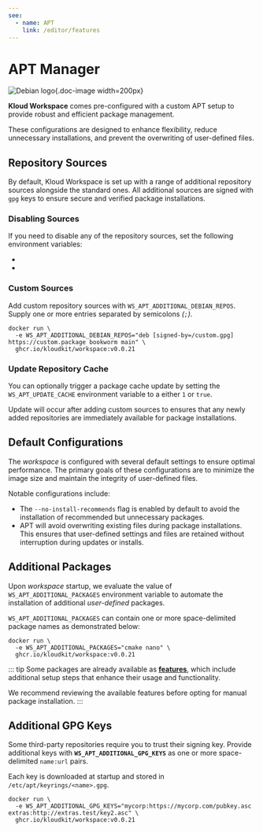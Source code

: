 ```yaml
---
see:
  - name: APT
    link: /editor/features
---
```


# APT Manager

![Debian logo](/icons/debian.svg){.doc-image width=200px}

**Kloud Workspace** comes pre-configured with a custom APT setup to provide robust and
efficient package management.

These configurations are designed to enhance flexibility, reduce unnecessary
installations, and prevent the overwriting of user-defined files.

## Repository Sources

By default, Kloud Workspace is set up with a range of additional repository sources
alongside the standard ones.
All additional sources are signed with `gpg` keys to ensure secure and verified package
installations.

### Disabling Sources

If you need to disable any of the repository sources, set the following environment
variables:

- <EnvVar group="apt" name="disable_debian_repo" />
- <EnvVar group="apt" name="disable_additional_repo" />

### Custom Sources

Add custom repository sources with `WS_APT_ADDITIONAL_DEBIAN_REPOS`.
Supply one or more entries separated by semicolons *(`;`)*.

```sh{2}
docker run \
  -e WS_APT_ADDITIONAL_DEBIAN_REPOS="deb [signed-by=/custom.gpg] https://custom.package bookworm main" \
  ghcr.io/kloudkit/workspace:v0.0.21
```

### Update Repository Cache

You can optionally trigger a package cache update by setting the `WS_APT_UPDATE_CACHE`
environment variable to a either `1` or `true`.

Update will occur after adding custom sources to ensures that any newly added
repositories are immediately available for package installations.

## Default Configurations

The *workspace* is configured with several default settings to ensure optimal performance.
The primary goals of these configurations are to minimize the image size and maintain the
integrity of user-defined files.

Notable configurations include:

- The `--no-install-recommends` flag is enabled by default to avoid the installation of
  recommended but unnecessary packages.
- APT will avoid overwriting existing files during package installations.
  This ensures that user-defined settings and files are retained without interruption
  during updates or installs.

## Additional Packages

Upon *workspace* startup, we evaluate the value of `WS_APT_ADDITIONAL_PACKAGES`
environment variable to automate the installation of additional *user-defined* packages.

`WS_APT_ADDITIONAL_PACKAGES` can contain one or more space-delimited package names as
demonstrated below:

```sh{2}
docker run \
  -e WS_APT_ADDITIONAL_PACKAGES="cmake nano" \
  ghcr.io/kloudkit/workspace:v0.0.21
```

::: tip
Some packages are already available as [**features**](/editor/features), which include
additional setup steps that enhance their usage and functionality.

We recommend reviewing the available features before opting for manual package installation.
:::

## Additional GPG Keys

Some third-party repositories require you to trust their signing key.
Provide additional keys with **`WS_APT_ADDITIONAL_GPG_KEYS`** as one or more
space-delimited `name:url` pairs.

Each key is downloaded at startup and stored in `/etc/apt/keyrings/<name>.gpg`.

```sh{2}
docker run \
  -e WS_APT_ADDITIONAL_GPG_KEYS="mycorp:https://mycorp.com/pubkey.asc extras:http://extras.test/key2.asc" \
  ghcr.io/kloudkit/workspace:v0.0.21
```
